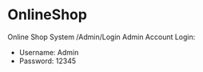 # OnlineShop
Online Shop System
/Admin/Login
Admin Account Login: 
+ Username: Admin
+ Password: 12345

